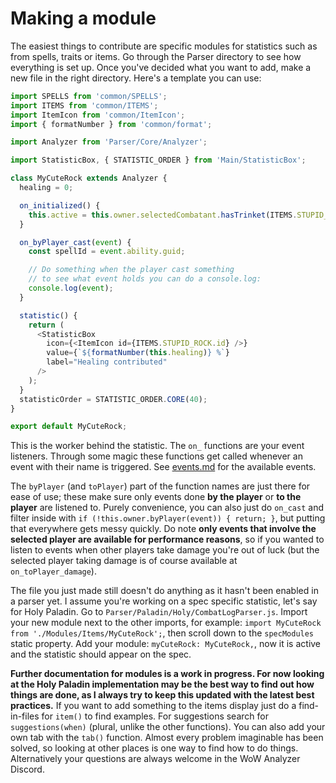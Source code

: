 # Making a module

The easiest things to contribute are specific modules for statistics such as from spells, traits or items. Go through the Parser directory to see how everything is set up. Once you've decided what you want to add, make a new file in the right directory. Here's a template you can use:

```js
import SPELLS from 'common/SPELLS';
import ITEMS from 'common/ITEMS';
import ItemIcon from 'common/ItemIcon';
import { formatNumber } from 'common/format';

import Analyzer from 'Parser/Core/Analyzer';

import StatisticBox, { STATISTIC_ORDER } from 'Main/StatisticBox';

class MyCuteRock extends Analyzer {
  healing = 0;

  on_initialized() {
  	this.active = this.owner.selectedCombatant.hasTrinket(ITEMS.STUPID_ROCK.id);
  }

  on_byPlayer_cast(event) {
    const spellId = event.ability.guid;

    // Do something when the player cast something
    // to see what event holds you can do a console.log:
    console.log(event);
  }

  statistic() {
    return (
      <StatisticBox
        icon={<ItemIcon id={ITEMS.STUPID_ROCK.id} />}
        value={`${formatNumber(this.healing)} %`}
        label="Healing contributed"
      />
    );
  }
  statisticOrder = STATISTIC_ORDER.CORE(40);
}

export default MyCuteRock;
```

This is the worker behind the statistic. The `on_` functions are your event listeners. Through some magic these functions get called whenever an event with their name is triggered. See [events.md](events.md) for the available events.

The `byPlayer` (and `toPlayer`) part of the function names are just there for ease of use; these make sure only events done **by the player** or **to the player** are listened to. Purely convenience, you can also just do `on_cast` and filter inside with `if (!this.owner.byPlayer(event)) { return; }`, but putting that everywhere gets messy quickly. Do note **only events that involve the selected player are available for performance reasons**, so if you wanted to listen to events when other players take damage you're out of luck (but the selected player taking damage is of course available at `on_toPlayer_damage`).

The file you just made still doesn't do anything as it hasn't been enabled in a parser yet. I assume you're working on a spec specific statistic, let's say for Holy Paladin. Go to `Parser/Paladin/Holy/CombatLogParser.js`. Import your new module next to the other imports, for example: `import MyCuteRock from './Modules/Items/MyCuteRock';`, then scroll down to the `specModules` static property. Add your module: `myCuteRock: MyCuteRock,`, now it is active and the statistic should appear on the spec.

**Further documentation for modules is a work in progress. For now looking at the Holy Paladin implementation may be the best way to find out how things are done, as I always try to keep this updated with the latest best practices.** If you want to add something to the items display just do a find-in-files for `item()` to find examples. For suggestions search for `suggestions(when)` (plural, unlike the other functions). You can also add your own tab with the `tab()` function. Almost every problem imaginable has been solved, so looking at other places is one way to find how to do things. Alternatively your questions are always welcome in the WoW Analyzer Discord.
